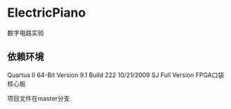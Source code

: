 # ElectricPiano
数字电路实验
## 依赖环境
Quartus II 64-Bit Version 9.1 Build 222 10/21/2009 SJ Full Version
FPGA口袋核心板

项目文件在master分支
